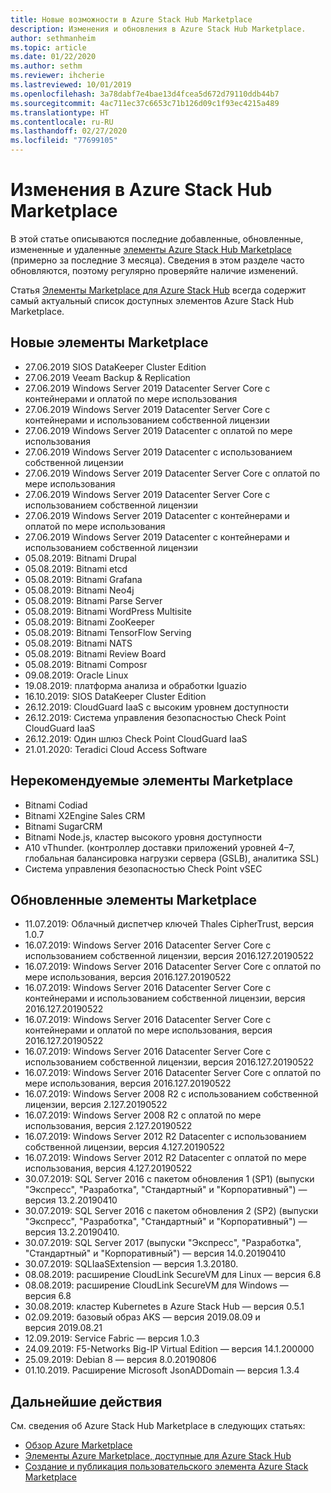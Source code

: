 ```yaml
---
title: Новые возможности в Azure Stack Hub Marketplace
description: Изменения и обновления в Azure Stack Hub Marketplace.
author: sethmanheim
ms.topic: article
ms.date: 01/22/2020
ms.author: sethm
ms.reviewer: ihcherie
ms.lastreviewed: 10/01/2019
ms.openlocfilehash: 3a78dabf7e4bae13d4fcea5d672d79110ddb44b7
ms.sourcegitcommit: 4ac711ec37c6653c71b126d09c1f93ec4215a489
ms.translationtype: HT
ms.contentlocale: ru-RU
ms.lasthandoff: 02/27/2020
ms.locfileid: "77699105"
---
```

# <a name="azure-stack-hub-marketplace-changes"></a>Изменения в Azure Stack Hub Marketplace

В этой статье описываются последние добавленные, обновленные, измененные и удаленные [элементы Azure Stack Hub Marketplace](azure-stack-marketplace-azure-items.md) (примерно за последние 3 месяца). Сведения в этом разделе часто обновляются, поэтому регулярно проверяйте наличие изменений.

Статья [Элементы Marketplace для Azure Stack Hub](azure-stack-marketplace-azure-items.md) всегда содержит самый актуальный список доступных элементов Azure Stack Hub Marketplace.

## <a name="new-marketplace-items"></a>Новые элементы Marketplace

- 27.06.2019 SIOS DataKeeper Cluster Edition
- 27.06.2019 Veeam Backup & Replication
- 27.06.2019 Windows Server 2019 Datacenter Server Core с контейнерами и оплатой по мере использования
- 27.06.2019 Windows Server 2019 Datacenter Server Core с контейнерами и использованием собственной лицензии
- 27.06.2019 Windows Server 2019 Datacenter с оплатой по мере использования
- 27.06.2019 Windows Server 2019 Datacenter с использованием собственной лицензии
- 27.06.2019 Windows Server 2019 Datacenter Server Core с оплатой по мере использования
- 27.06.2019 Windows Server 2019 Datacenter Server Core с использованием собственной лицензии
- 27.06.2019 Windows Server 2019 Datacenter с контейнерами и оплатой по мере использования
- 27.06.2019 Windows Server 2019 Datacenter с контейнерами и использованием собственной лицензии
- 05.08.2019: Bitnami Drupal
- 05.08.2019: Bitnami etcd
- 05.08.2019: Bitnami Grafana
- 05.08.2019: Bitnami Neo4j
- 05.08.2019: Bitnami Parse Server
- 05.08.2019: Bitnami WordPress Multisite
- 05.08.2019: Bitnami ZooKeeper
- 05.08.2019: Bitnami TensorFlow Serving
- 05.08.2019: Bitnami NATS
- 05.08.2019: Bitnami Review Board
- 05.08.2019: Bitnami Composr
- 09.08.2019: Oracle Linux
- 19.08.2019: платформа анализа и обработки Iguazio
- 16.10.2019: SIOS DataKeeper Cluster Edition
- 26.12.2019: CloudGuard IaaS с высоким уровнем доступности
- 26.12.2019: Система управления безопасностью Check Point CloudGuard IaaS
- 26.12.2019: Один шлюз Check Point CloudGuard IaaS
- 21.01.2020: Teradici Cloud Access Software

## <a name="deprecated-marketplace-items"></a>Нерекомендуемые элементы Marketplace

- Bitnami Codiad
- Bitnami X2Engine Sales CRM
- Bitnami SugarCRM
- Bitnami Node.js, кластер высокого уровня доступности
- A10 vThunder. (контроллер доставки приложений уровней 4–7, глобальная балансировка нагрузки сервера (GSLB), аналитика SSL)
- Система управления безопасностью Check Point vSEC

## <a name="updated-marketplace-items"></a>Обновленные элементы Marketplace

- 11.07.2019:   Облачный диспетчер ключей Thales CipherTrust, версия 1.0.7
- 16.07.2019:   Windows Server 2016 Datacenter Server Core с использованием собственной лицензии, версия 2016.127.20190522
- 16.07.2019:   Windows Server 2016 Datacenter Server Core с оплатой по мере использования, версия 2016.127.20190522
- 16.07.2019:   Windows Server 2016 Datacenter Server Core с контейнерами и использованием собственной лицензии, версия 2016.127.20190522
- 16.07.2019:   Windows Server 2016 Datacenter Server Core с контейнерами и оплатой по мере использования, версия 2016.127.20190522
- 16.07.2019:   Windows Server 2016 Datacenter Server Core с использованием собственной лицензии, версия 2016.127.20190522
- 16.07.2019:   Windows Server 2016 Datacenter Server Core с оплатой по мере использования, версия 2016.127.20190522
- 16.07.2019:   Windows Server 2008 R2 с использованием собственной лицензии, версия 2.127.20190522
- 16.07.2019:   Windows Server 2008 R2 с оплатой по мере использования, версия 2.127.20190522
- 16.07.2019:   Windows Server 2012 R2 Datacenter с использованием собственной лицензии, версия 4.127.20190522
- 16.07.2019:   Windows Server 2012 R2 Datacenter с оплатой по мере использования, версия 4.127.20190522
- 30.07.2019: SQL Server 2016 с пакетом обновления 1 (SP1) (выпуски "Экспресс", "Разработка", "Стандартный" и "Корпоративный") — версия 13.2.20190410
- 30.07.2019: SQL Server 2016 с пакетом обновления 2 (SP2) (выпуски "Экспресс", "Разработка", "Стандартный" и "Корпоративный") — версия 13.2.20190410.
- 30.07.2019: SQL Server 2017 (выпуски "Экспресс", "Разработка", "Стандартный" и "Корпоративный") — версия 14.0.20190410
- 30.07.2019: SQLIaaSExtension — версия 1.3.20180.
- 08.08.2019: расширение CloudLink SecureVM для Linux — версия 6.8
- 08.08.2019: расширение CloudLink SecureVM для Windows — версия 6.8
- 30.08.2019: кластер Kubernetes в Azure Stack Hub — версия 0.5.1
- 02.09.2019: базовый образ AKS — версия 2019.08.09 и версия 2019.08.21
- 12.09.2019: Service Fabric — версия 1.0.3
- 24.09.2019: F5-Networks Big-IP Virtual Edition — версия 14.1.200000
- 25.09.2019: Debian 8 — версия 8.0.20190806
- 01.10.2019.  Расширение Microsoft JsonADDomain — версия 1.3.4


## <a name="next-steps"></a>Дальнейшие действия

См. сведения об Azure Stack Hub Marketplace в следующих статьях:

- [Обзор Azure Marketplace](azure-stack-marketplace.md)
- [Элементы Azure Marketplace, доступные для Azure Stack Hub](azure-stack-marketplace-azure-items.md)
- [Создание и публикация пользовательского элемента Azure Stack Marketplace](azure-stack-create-and-publish-marketplace-item.md)
